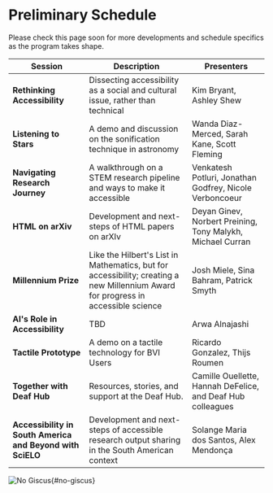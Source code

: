 # Preliminary Schedule

Please check this page soon for more developments and schedule specifics as the program takes shape.


<!-- | Date | Time (EDT) | Session | Description | Presenters | Introductory Video | -->
| Session | Description | Presenters |
| --- | --- | --- |
| **Rethinking Accessibility** | Dissecting accessibility as a social and cultural issue, rather than technical | Kim Bryant, Ashley Shew |
| **Listening to Stars** | A demo and discussion on the sonification technique in astronomy | Wanda Diaz-Merced, Sarah Kane, Scott Fleming |
| **Navigating Research Journey** | A walkthrough on a STEM research pipeline and ways to make it accessible | Venkatesh Potluri, Jonathan Godfrey, Nicole Verboncoeur |
| **HTML on arXiv** | Development and next-steps of HTML papers on arXIv | Deyan Ginev, Norbert Preining, Tony Malykh, Michael Curran |
| **Millennium Prize**  |  Like the Hilbert's List in Mathematics, but for accessibility; creating a new Millennium Award for progress in accessible science | Josh Miele, Sina Bahram, Patrick Smyth |
| **AI's Role in Accessibility** | TBD | Arwa Alnajashi |
| **Tactile Prototype** | A demo on a tactile technology for BVI Users | Ricardo Gonzalez, Thijs Roumen |
| **Together with Deaf Hub** | Resources, stories, and support at the Deaf Hub. | Camille Ouellette, Hannah DeFelice, and Deaf Hub colleagues |
| **Accessibility in South America and Beyond with SciELO** | Development and next-steps of accessible research output sharing in the South American context | Solange Maria dos Santos, Alex Mendonça |

<!--
For now, some of our confirmed participants include:

- Dr. Wanda Diaz-Merced, Office of Astronomy for Development, Harvard-Smithsonian Center for Astrophysics
- Sarah Kane, Astronomy PhD student, University of Cambridge
- Dr. Scott Fleming, Branch manager, MAST at the Space Telescope Science Institute
- Neil Soiffer, MathML
- Dr. Patrick Smyth, Chief Learner at Iota School, hackcessibility advocate
-->

![No Giscus](){#no-giscus}
